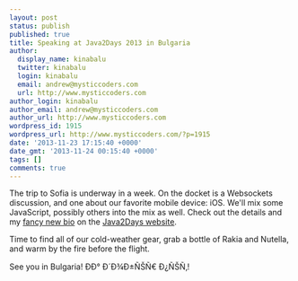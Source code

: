 ```yaml
---
layout: post
status: publish
published: true
title: Speaking at Java2Days 2013 in Bulgaria
author:
  display_name: kinabalu
  twitter: kinabalu
  login: kinabalu
  email: andrew@mysticcoders.com
  url: http://www.mysticcoders.com
author_login: kinabalu
author_email: andrew@mysticcoders.com
author_url: http://www.mysticcoders.com
wordpress_id: 1915
wordpress_url: http://www.mysticcoders.com/?p=1915
date: '2013-11-23 17:15:40 +0000'
date_gmt: '2013-11-24 00:15:40 +0000'
tags: []
comments: true
---
```

The trip to Sofia is underway in a week.  On the docket is a Websockets discussion, and one about our favorite mobile device: iOS.  We'll mix some JavaScript, possibly others into the mix as well.  Check out the details and my <a href="http://2013.java2days.com/?p=408">fancy new bio</a> on the <a href="http://2013.java2days.com/">Java2Days website</a>.

Time to find all of our cold-weather gear, grab a bottle of Rakia and Nutella, and warm by the fire before the flight.

See you in Bulgaria!  ÐÐ° Ð´Ð¾Ð±ÑŠÑ€ Ð¿ÑŠÑ‚!

